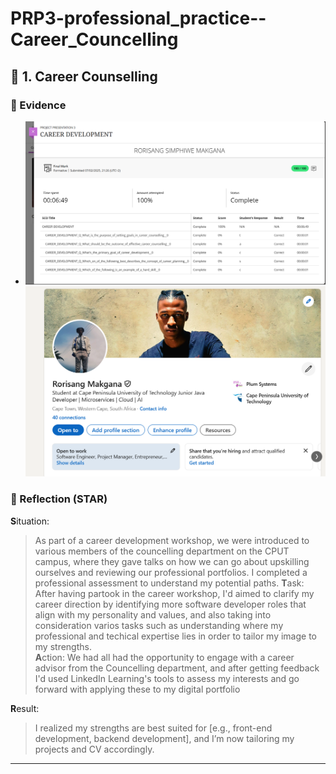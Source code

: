 # PRP3-professional_practice--Career_Councelling

## 📌 1. Career Counselling

### 📂 Evidence
- ![alt text](image.png)
![alt text](image-1.png)

### 💭 Reflection (STAR)
**S**ituation:
> As part of a career development workshop, we were introduced to various members of the councelling department on the CPUT campus, where they gave talks on how we can go about upskilling ourselves and reviewing our professional portfolios. I completed a professional assessment to understand my potential paths.
**T**ask:
> After having partook in the career workshop, I'd aimed to clarify my career direction by identifying more software developer roles that align with my personality and values, and also taking into consideration varios tasks such as understanding where my professional and techical expertise lies in order to tailor my image to my strengths.  
**A**ction:
> We had all had the opportunity to engage with a career advisor from the Councelling department, and after getting feedback I'd used LinkedIn Learning's tools to assess my interests and go forward with applying these to my digital portfolio
>   
**R**esult:
> I realized my strengths are best suited for [e.g., front-end development, backend development], and I’m now tailoring my projects and CV accordingly.

---
